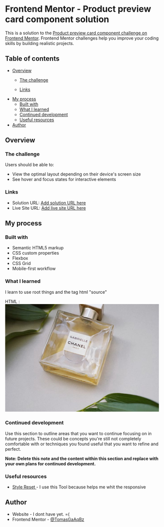 # Frontend Mentor - Product preview card component solution

This is a solution to the [Product preview card component challenge on Frontend Mentor](https://www.frontendmentor.io/challenges/product-preview-card-component-GO7UmttRfa). Frontend Mentor challenges help you improve your coding skills by building realistic projects. 

## Table of contents

- [Overview](#overview)
  - [The challenge](#the-challenge)

  - [Links](#links)
- [My process](#my-process)
  - [Built with](#built-with)
  - [What I learned](#what-i-learned)
  - [Continued development](#continued-development)
  - [Useful resources](#useful-resources)
- [Author](#author)

## Overview

### The challenge

Users should be able to:

- View the optimal layout depending on their device's screen size
- See hover and focus states for interactive elements


### Links

- Solution URL: [Add solution URL here](https://your-solution-url.com)
- Live Site URL: [Add live site URL here](https://your-live-site-url.com)

## My process

### Built with

- Semantic HTML5 markup
- CSS custom properties
- Flexbox
- CSS Grid
- Mobile-first workflow

### What I learned

I learn to use root things and the tag html "source"

HTML : <picture class="product_img">
        <source media="(min-width:600px )" srcset="images/image-product-desktop.jpg" >
        <img src="/images/image-product-mobile.jpg" alt="Gabrielle Essence Eau De Parfum">
      </picture>



### Continued development

Use this section to outline areas that you want to continue focusing on in future projects. These could be concepts you're still not completely comfortable with or techniques you found useful that you want to refine and perfect.

**Note: Delete this note and the content within this section and replace with your own plans for continued development.**

### Useful resources

- [Style Reset ](https://www.joshwcomeau.com/css/custom-css-reset/) - I use this Tool because  helps me whit the responsive

## Author

- Website - I dont have yet. =(
- Frontend Mentor - [@TomasGaAqBz](https://www.frontendmentor.io/profile/TomasGaAqBz)


